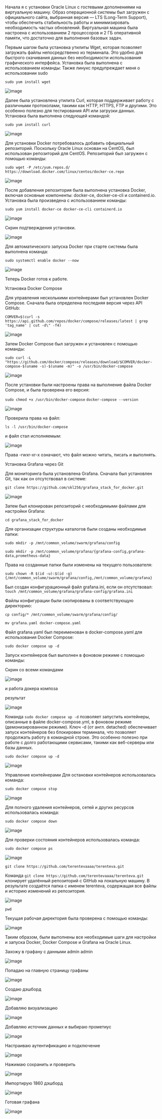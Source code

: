 
Начала я с установки Oracle Linux с гостевыми дополнениями на виртуальную машину. Образ операционной системы был загружен с официального сайта, выбранная версия — LTS (Long-Term Support), чтобы обеспечить стабильность работы и минимизировать необходимость частых обновлений. Виртуальная машина была настроена с использованием 2 процессоров и 2 ГБ оперативной памяти, что достаточно для выполнения базовых задач.

Первым шагом была установка утилиты Wget, которая позволяет загружать файлы непосредственно из терминала. Это удобно для быстрого скачивания данных без необходимости использования графического интерфейса. Установка была выполнена с использованием команды: Также линукс предупреждает меня о использовании sudo

`sudo yum install wget`

![image](https://github.com/user-attachments/assets/2bcea23a-fd3f-4be9-ad7f-65fc9f028675)


Далее была установлена утилита Curl, которая поддерживает работу с различными протоколами, такими как HTTP, HTTPS, FTP и другими. Это особенно полезно для тестирования API или загрузки данных. Установка была выполнена следующей командой:

`sudo yum install curl`

![image](https://github.com/user-attachments/assets/d6e7e992-929e-422a-8632-142fb8712df8)


Для установки Docker потребовалось добавить официальный репозиторий. Поскольку Oracle Linux основан на CentOS, был использован репозиторий для CentOS. Репозиторий был загружен с помощью команды:

`sudo wget -P /etc/yum.repos.d/ https://download.docker.com/linux/centos/docker-ce.repo`

![image](https://github.com/user-attachments/assets/64832806-0930-451b-9aa5-8bd3aaaa8a36)


После добавления репозитория была выполнена установка Docker, включая основные компоненты: docker-ce, docker-ce-cli и containerd.io. Установка была произведена с использованием команды:

`sudo yum install docker-ce docker-ce-cli containerd.io`

![image](https://github.com/user-attachments/assets/09567a9f-cc62-4821-9c4e-91d3a40ad4c0)

Скрин подтверждения установки.

![image](https://github.com/user-attachments/assets/3fb12b25-8396-4f4e-af66-390cc03e3097)

Для автоматического запуска Docker при старте системы была выполнена команда:

`sudo systemctl enable docker --now`

![image](https://github.com/user-attachments/assets/342abf2a-5ac8-46cd-97ba-b6112877ee32)

Теперь Docker готов к работе.

Установка Docker Compose

Для управления несколькими контейнерами был установлен Docker Compose. Сначала была определена последняя версия через API GitHub:

`COMVER=$(curl -s https://api.github.com/repos/docker/compose/releases/latest | grep 'tag_name' | cut -d\" -f4)`

![image](https://github.com/user-attachments/assets/3b0e8d27-98af-44d4-8cd4-a85aa90293b4)

Затем Docker Compose был загружен и установлен с помощью команды:

`sudo curl -L "https://github.com/docker/compose/releases/download/$COMVER/docker-compose-$(uname -s)-$(uname -m)" -o /usr/bin/docker-compose`

![image](https://github.com/user-attachments/assets/ea80cf39-bb62-48c4-8ed8-4fbb4702a9b1)

После установки были настроены права на выполнение файла Docker Compose, и была проверена его версия:

`sudo chmod +x /usr/bin/docker-compose`
`docker-compose --version`

![image](https://github.com/user-attachments/assets/9b4c2b56-7d65-4cfe-9d43-5b6bb242edd1)

Проверила права на файл:

`ls -l /usr/bin/docker-compose`

и файл стал исполняемым:

![image](https://github.com/user-attachments/assets/00ddc8f8-6877-4cd2-90c1-842341c52b83)

Права -rwxr-xr-x означают, что файл можно читать, писать и выполнять. 

Установка Grafana через Git 

Для мониторинга была установлена Grafana. Сначала был установлен Git, так как он отсутствовал в системе:

`git clone https://github.com/skl256/grafana_stack_for_docker.git`

![image](https://github.com/user-attachments/assets/36b1fe83-96e4-4d3a-ad17-ce874c471433)

Затем был клонирован репозиторий с необходимыми файлами для настройки Grafana:

`cd grafana_stack_for_docker`

Для организации структуры каталогов были созданы необходимые папки:

`sudo mkdir -p /mnt/common_volume/swarm/grafana/config`

`sudo mkdir -p /mnt/common_volume/grafana/{grafana-config,grafana-data,prometheus-data}`

Права на созданные папки были изменены на текущего пользователя:

`sudo chown -R $(id -u):$(id -g) {/mnt/common_volume/swarm/grafana/config,/mnt/common_volume/grafana}`

Был создан конфигурационный файл grafana.ini, если он отсутствовал:
`touch /mnt/common_volume/grafana/grafana-config/grafana.ini`

Файлы конфигурации были скопированы в соответствующую директорию:

`cp config/* /mnt/common_volume/swarm/grafana/config/`

`mv grafana.yaml docker-compose.yaml` 

Файл grafana.yaml был переименован в docker-compose.yaml для использования Docker Compose:

`sudo docker compose up -d`

Запуск контейнеров был выполнен в фоновом режиме с помощью команды:

Скрин со всеми командами

![image](https://github.com/user-attachments/assets/a84f698f-563c-4b18-b7f5-882bfb40cb16)

и работа докера композа

результат

![image](https://github.com/user-attachments/assets/f73b1a96-cb59-45f2-884a-91dff6b285f2)

Команда `sudo docker compose up -d` позволяет запустить контейнеры, описанные в файле docker-compose.yml, в фоновом режиме (демонизированном режиме). Ключ -d (от англ. detached) обеспечивает запуск контейнеров без блокировки терминала, что позволяет продолжать работу в командной строке. Это особенно полезно при работе с долго работающими сервисами, такими как веб-серверы или базы данных.

`sudo docker compose up -d`

![image](https://github.com/user-attachments/assets/1097c6b8-62e8-4b21-84af-4b78f4e3b5fd)

Управление контейнерами
Для остановки контейнеров использовалась команда:

`sudo docker compose stop`

![image](https://github.com/user-attachments/assets/e8ac4837-81d3-481e-9c86-d5a07e23f4b0)

Для полного удаления контейнеров, сетей и других ресурсов использовалась команда:

`sudo docker compose down`

![image](https://github.com/user-attachments/assets/4d7136dd-413a-4fea-9737-5b26ff8dd6e9)

Для проверки состояния контейнеров использовалась команда:

`sudo docker compose ps`

![image](https://github.com/user-attachments/assets/de1c2592-2125-4d3c-b937-8ae5b35b634a)

`git clone https://github.com/terentevaaaa/terenteva.git`

Команда `git clone https://github.com/terentevaaaa/terenteva.git` клонирует удалённый репозиторий с GitHub на локальную машину. В результате создаётся папка с именем terenteva, содержащая все файлы и историю изменений из репозитория.

![image](https://github.com/user-attachments/assets/0fd52eaf-2621-4219-be97-123938dee46c)

`pwd`

Текущая рабочая директория была проверена с помощью команды:

![image](https://github.com/user-attachments/assets/f11e1ab4-f663-4fe8-9a89-b988de0bb68b)

Таким образом, были выполнены все необходимые шаги для настройки и запуска Docker, Docker Compose и Grafana на Oracle Linux.

Захожу в графану с данными admin admin

![image](https://github.com/user-attachments/assets/d3fd4a30-0d42-42e5-8b72-4ae373122914)

Попадаю на главную страницу графаны

![image](https://github.com/user-attachments/assets/c0e83f02-c2f5-4339-89eb-6596b56a6d29)

Создаю дэшборд

![image](https://github.com/user-attachments/assets/8afe15e1-4500-42d2-809d-b256362e77ce)

Добавляю визуализацию

![image](https://github.com/user-attachments/assets/b35d14a2-bc4d-4de0-9102-dcab47e7ecba)

Добавляю источник данных и выбираю прометиус

![image](https://github.com/user-attachments/assets/2c4ac338-f208-47b7-9bb4-8b18ab98669d)

Настраиваю аутентификацию и подключение

![image](https://github.com/user-attachments/assets/53694ed8-d712-496a-b5b0-3e3dd2778f07)

Нажимаю сохранить и проверить

![image](https://github.com/user-attachments/assets/84ce107b-c10e-46c7-a2a7-1087c779bdfc)

Импортирую 1860 дэшборд

![image](https://github.com/user-attachments/assets/4f0f7119-8692-4be7-a50a-530ae8166f75)

Готовая графана

![image](https://github.com/user-attachments/assets/2b17744d-3ce5-42d4-a80a-56adfbc842a1)



